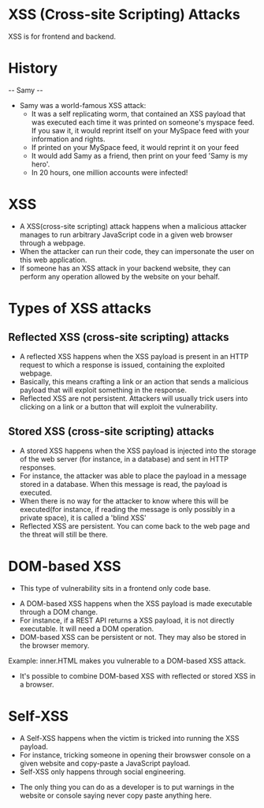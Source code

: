 # XSS (Cross-site Scripting) Attacks

XSS is for frontend and backend.

# History

-- Samy --

- Samy was a world-famous XSS attack:
  - It was a self replicating worm, that contained an XSS payload that was executed each time it was printed on someone's myspace feed. If you saw it, it would reprint itself on your MySpace feed with your information and rights.
  - If printed on your MySpace feed, it would reprint it on your feed
  - It would add Samy as a friend, then print on your feed 'Samy is my hero'.
  - In 20 hours, one million accounts were infected!

# XSS

- A XSS(cross-site scripting) attack happens when a malicious attacker manages to run arbitrary JavaScript code in a given web browser through a webpage.
- When the attacker can run their code, they can impersonate the user on this web application.
- If someone has an XSS attack in your backend website, they can perform any operation allowed by the website on your behalf.

# Types of XSS attacks

## Reflected XSS (cross-site scripting) attacks

- A reflected XSS happens when the XSS payload is present in an HTTP request to which a response is issued, containing the exploited webpage.
- Basically, this means crafting a link or an action that sends a malicious payload that will exploit something in the response.
- Reflected XSS are not persistent. Attackers will usually trick users into clicking on a link or a button that will exploit the vulnerability.

## Stored XSS (cross-site scripting) attacks

- A stored XSS happens when the XSS payload is injected into the storage of the web server (for instance, in a database) and sent in HTTP responses.
- For instance, the attacker was able to place the payload in a message stored in a database. When this message is read, the payload is executed.
- When there is no way for the attacker to know where this will be executed(for instance, if reading the message is only possibly in a private space), it is called a 'blind XSS'
- Reflected XSS are persistent. You can come back to the web page and the threat will still be there.

# DOM-based XSS

- This type of vulnerability sits in a frontend only code base.

* A DOM-based XSS happens when the XSS payload is made executable through a DOM change.
* For instance, if a REST API returns a XSS payload, it is not directly executable. It will need a DOM operation.
* DOM-based XSS can be persistent or not. They may also be stored in the browser memory.

Example: inner.HTML makes you vulnerable to a DOM-based XSS attack.

- It's possible to combine DOM-based XSS with reflected or stored XSS in a browser.

# Self-XSS

- A Self-XSS happens when the victim is tricked into running the XSS payload.
- For instance, tricking someone in opening their browswer console on a given website and copy-paste a JavaScript payload.
- Self-XSS only happens through social engineering.

* The only thing you can do as a developer is to put warnings in the website or console saying never copy paste anything here.
